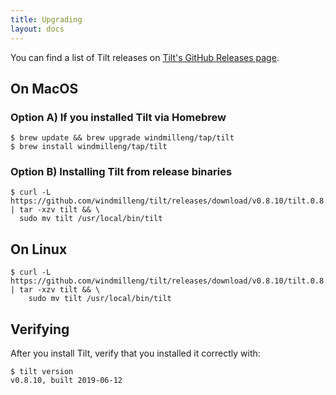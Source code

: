 ```yaml
---
title: Upgrading
layout: docs
---
```


You can find a list of Tilt releases on [Tilt's GitHub Releases page](https://github.com/windmilleng/tilt/releases).

On MacOS
--------

### Option A) If you installed Tilt via Homebrew

```
$ brew update && brew upgrade windmilleng/tap/tilt
$ brew install windmilleng/tap/tilt
```

### Option B) Installing Tilt from release binaries

```
$ curl -L https://github.com/windmilleng/tilt/releases/download/v0.8.10/tilt.0.8.10.mac.x86_64.tar.gz | tar -xzv tilt && \
  sudo mv tilt /usr/local/bin/tilt
```

On Linux
--------

```
$ curl -L https://github.com/windmilleng/tilt/releases/download/v0.8.10/tilt.0.8.10.linux.x86_64.tar.gz | tar -xzv tilt && \
    sudo mv tilt /usr/local/bin/tilt
```

Verifying
---------

After you install Tilt, verify that you installed it correctly with:

```
$ tilt version
v0.8.10, built 2019-06-12
```

